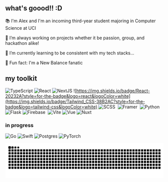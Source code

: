 ## what's goood!! :D

📚 I'm Alex and I'm an incoming third-year student majoring in Computer Science at UCI

🔭 I’m always working on projects whether it be passion, group, and hackathon alike!

🌱 I’m currently learning to be consistent with my tech stacks...

👟 Fun fact: I'm a New Balance fanatic 

## my toolkit 

![TypeScript](https://img.shields.io/badge/TypeScript-007ACC?style=for-the-badge&logo=typescript&logoColor=white)
![React](https://img.shields.io/badge/React-20232A?style=for-the-badge&logo=react&logoColor=white)
![NextJS](https://img.shields.io/badge/next%20js-000000?style=for-the-badge&logo=nextdotjs&logoColor=white)
![https://img.shields.io/badge/React-20232A?style=for-the-badge&logo=react&logoColor=white](https://img.shields.io/badge/Tailwind_CSS-38B2AC?style=for-the-badge&logo=tailwind-css&logoColor=white)
![SCSS](https://img.shields.io/badge/Sass-CC6699?style=for-the-badge&logo=sass&logoColor=white)&nbsp;
![Framer](https://img.shields.io/badge/Framer-black?style=for-the-badge&logo=framer&logoColor=white)&nbsp;
![Python](https://img.shields.io/badge/Python-3670A0?style=for-the-badge&logo=python&logoColor=white)&nbsp;
![Flask](https://img.shields.io/badge/Flask-000000?style=for-the-badge&logo=flask&logoColor=white)
![Firebase](https://img.shields.io/badge/Firebase-orange?logo=firebase&logoColor=white&style=for-the-badge)&nbsp;
![Vite](https://img.shields.io/badge/Vite-B73BFE?style=for-the-badge&logo=vite&logoColor=white)
![Vue](https://img.shields.io/badge/Vue%20js-35495E?style=for-the-badge&logo=vuedotjs&logoColor=white)
![Nuxt](https://img.shields.io/badge/nuxt%20js-00C58E?style=for-the-badge&logo=nuxtdotjs&logoColor=white)

### in progress 
![Go](https://img.shields.io/badge/Go-00ADD8?style=for-the-badge&logo=go&logoColor=white)
![Swift](https://img.shields.io/badge/Swift-FA7343?style=for-the-badge&logo=swift&logoColor=white)
![Postgres](https://img.shields.io/badge/PostgreSQL-316192?style=for-the-badge&logo=postgresql&logoColor=white)
![PyTorch](https://img.shields.io/badge/PyTorch-EE4C2C?style=for-the-badge&logo=pytorch&logoColor=white)

<picture>
  <source media="(prefers-color-scheme: dark)" srcset="https://raw.githubusercontent.com/alexespejo/alexespejo/output/github-contribution-grid-snake-dark.svg">
  <source media="(prefers-color-scheme: light)" srcset="https://raw.githubusercontent.com/alexespejo/alexespejo/output/github-contribution-grid-snake.svg">
  <img alt="github contribution grid snake animation" src="https://raw.githubusercontent.com/alexespejo/alexespejo/output/github-contribution-grid-snake.svg">
</picture>
